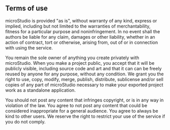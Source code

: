 ## Terms of use

microStudio is provided "as is", without warranty of any kind, express or implied, including but not limited to the warranties of merchantability, fitness for a particular purpose and noninfringement. In no event shall the authors be liable for any claim, damages or other liability, whether in an action of contract, tort or otherwise, arising from, out of or in connection with using the service.

You remain the sole owner of anything you create privately with microStudio. When you make a project public, you accept that it will be publicly visible, including source code and art and that it can can be freely reused by anyone for any purpose, without any condition. We grant you the right to use, copy, modify, merge, publish, distribute, sublicense and/or sell copies of any part of microStudio necessary to make your exported project work as a standalone application.

You should not post any content that infringes copyright, or is in any way in violation of the law. You agree to not post any content that could be considered inappropriate for a general audience. You agree to always be kind to other users. We reserve the right to restrict your use of the service if you do not comply.
